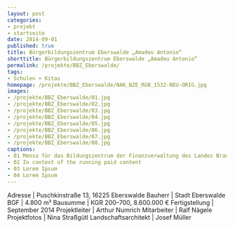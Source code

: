 ```yaml
---
layout: post
categories:
- projekt
- startseite
date: 2014-09-01
published: true
title: Bürgerbildungs­zentrum Eberswalde „Amadeu Antonio“
shorttitle: Bürgerbildungs­zentrum Eberswalde „Amadeu Antonio“
permalink: /projekte/BBZ_Eberswalde/
tags: 
- Schulen + Kitas
homepage: /projekte/BBZ_Eberswalde/NAK_BZE_RGB_1532-NEU-ORIG.jpg
images:
- /projekte/BBZ_Eberswalde/01.jpg
- /projekte/BBZ_Eberswalde/02.jpg
- /projekte/BBZ_Eberswalde/03.jpg
- /projekte/BBZ_Eberswalde/04.jpg
- /projekte/BBZ_Eberswalde/05.jpg
- /projekte/BBZ_Eberswalde/06.jpg
- /projekte/BBZ_Eberswalde/07.jpg
- /projekte/BBZ_Eberswalde/08.jpg
captions:
- 01 Mensa für das Bildungszentrum der Finanzverwaltung des Landes Brandenburg
- 02 In context of the running paid content
- 03 Lorem Ipsum
- 04 Lorem Ipsum
---
```

Adresse			|	Puschkinstraße 13, 16225 Eberswalde 
Bauherr			|	Stadt Eberswalde
BGF				|	4.800 m²
Bausumme		|	KGR 200–700, 8.600.000 €
Fertigstellung	|	September 2014
Projektleiter	|	Arthur Numrich
Mitarbeiter		|	Ralf Nägele 
Projektfotos	|	Nina Straßgütl 
Landschaftsarchitekt | Josef Müller
